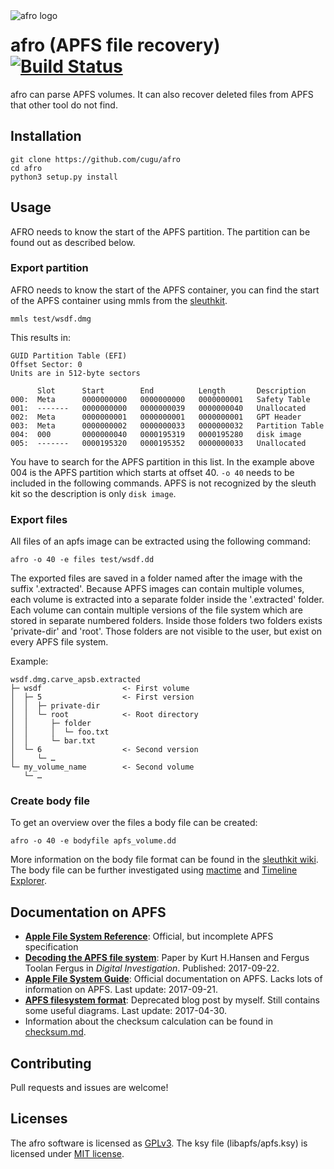 <img src="/cugu/afro/raw/master/logo/afro.png" alt="afro logo" align="left">

# afro (APFS file recovery) [![Build Status](https://travis-ci.org/cugu/afro.svg?branch=master)](https://travis-ci.org/cugu/afro)

afro can parse APFS volumes. It can also recover deleted files from APFS that other tool do not find.

## Installation

    git clone https://github.com/cugu/afro
    cd afro
    python3 setup.py install

## Usage

AFRO needs to know the start of the APFS partition. The partition can be found out as described below.

### Export partition

AFRO needs to know the start of the APFS container, you can find the start of the APFS container using mmls from the [sleuthkit](https://github.com/sleuthkit/sleuthkit).

    mmls test/wsdf.dmg

This results in:

```
GUID Partition Table (EFI)
Offset Sector: 0
Units are in 512-byte sectors

      Slot      Start        End          Length       Description
000:  Meta      0000000000   0000000000   0000000001   Safety Table
001:  -------   0000000000   0000000039   0000000040   Unallocated
002:  Meta      0000000001   0000000001   0000000001   GPT Header
003:  Meta      0000000002   0000000033   0000000032   Partition Table
004:  000       0000000040   0000195319   0000195280   disk image
005:  -------   0000195320   0000195352   0000000033   Unallocated
```

You have to search for the APFS partition in this list. In the example above 004 is the APFS partition which starts at offset 40. `-o 40` needs to be included in the following commands. APFS is not recognized by the sleuth kit so the description is only `disk image`.

### Export files

All files of an apfs image can be extracted using the following command:

    afro -o 40 -e files test/wsdf.dd

The exported files are saved in a folder named after the image with the suffix '.extracted'. Because APFS images can contain multiple volumes, each volume is extracted into a separate folder inside the '.extracted' folder. Each volume can contain multiple versions of the file system which are stored in separate numbered folders. Inside those folders two folders exists 'private-dir' and 'root'. Those folders are not visible to the user, but exist on every APFS file system.

Example:

    wsdf.dmg.carve_apsb.extracted
    ├─ wsdf                  <- First volume
    │  ├─ 5                  <- First version
    │  │  ├─ private-dir
    │  │  └─ root            <- Root directory
    │  │     ├─ folder
    │  │     │  └─ foo.txt
    │  │     └─ bar.txt
    │  └─ 6                  <- Second version
    │     └─ …
    └─ my_volume_name        <- Second volume
       └─ …

### Create body file

To get an overview over the files a body file can be created:

    afro -o 40 -e bodyfile apfs_volume.dd

More information on the body file format can be found in the [sleuthkit wiki](https://wiki.sleuthkit.org/index.php?title=Body_file). The body file can be further investigated using [mactime](https://wiki.sleuthkit.org/index.php?title=Mactime) and [Timeline Explorer](https://ericzimmerman.github.io/).


## Documentation on APFS

 - [**Apple File System Reference**](https://developer.apple.com/support/apple-file-system/Apple-File-System-Reference.pdf): Official, but incomplete APFS specification
 - [**Decoding the APFS file system**](http://www.sciencedirect.com/science/article/pii/S1742287617301408): Paper by Kurt H.Hansen and Fergus Toolan Fergus in _Digital Investigation_. Published: 2017-09-22.
 - [**Apple File System Guide**](https://developer.apple.com/library/content/documentation/FileManagement/Conceptual/APFS_Guide/Introduction/Introduction.html): Official documentation on APFS. Lacks lots of information on APFS. Last update: 2017-09-21.
 - [**APFS filesystem format**](https://blog.cugu.eu/post/apfs/): Deprecated blog post by myself. Still contains some useful diagrams. Last update: 2017-04-30.
 - Information about the checksum calculation can be found in [checksum.md](docs/checksum.md).


## Contributing
Pull requests and issues are welcome!

## Licenses
The afro software is licensed as [GPLv3](licences/gpl-3.0.txt).
The ksy file (libapfs/apfs.ksy) is licensed under [MIT license](licences/mit.txt).

